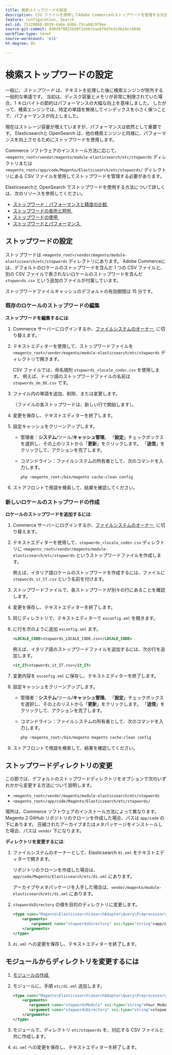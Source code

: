 ```yaml
---
title: 検索ストップワードの設定
description: CSV ファイルを使用してAdobe Commerceのストップワードを管理する方法を説明します。
feature: Configuration, Search
exl-id: 75320868-9939-4a6e-8dbb-73ca68c9f0ee
source-git-commit: 8d0d8f9822b88f2dd8cbae8f6d7e3cdb14cc4848
workflow-type: tm+mt
source-wordcount: '616'
ht-degree: 0%

---
```


# 検索ストップワードの設定

一般に、_ストップワード_ は、テキストを処理した後に検索エンジンが除外する一般的な単語です。 当初は、ディスク容量とメモリが非常に制限されていた場合、1 キロバイトの節約はパフォーマンスの大幅な向上を意味しました。 したがって、検索エンジンでは、特定の単語を無視してインデックスを小さく保つことで、パフォーマンスが向上しました。

現在はストレージ容量が増えていますが、パフォーマンスは依然として重要です。 Elasticsearchと OpenSearch は、他の検索エンジンと同様に、パフォーマンスを向上させるためにストップワードを使用します。

Commerce ソフトウェアのインストール方法に応じて、`<magento_root>/vendor/magento/module-elasticsearch/etc/stopwords` ディレクトリまたは `<magento_root>/app/code/Magento/Elasticsearch/etc/stopwords/` ディレクトリにある CSV ファイルを使用してストップワードを管理する必要があります。

Elasticsearchと OpenSearch でストップワードを使用する方法について詳しくは、次のリソースを参照してください。

- [&#x200B; ストップワード：パフォーマンスと精度の比較 &#x200B;](https://www.elastic.co/guide/en/elasticsearch/guide/current/stopwords.html)
- [&#x200B; ストップワードの長所と短所 &#x200B;](https://www.elastic.co/guide/en/elasticsearch/guide/current/pros-cons-stopwords.html)
- [&#x200B; ストップワードの使用 &#x200B;](https://www.elastic.co/guide/en/elasticsearch/guide/current/using-stopwords.html)
- [&#x200B; ストップワードとパフォーマンス &#x200B;](https://www.elastic.co/guide/en/elasticsearch/guide/current/stopwords-performance.html)

## ストップワードの設定

ストップワードは `<magento_root>/vendor/magento/module-elasticsearch/etc/stopwords` ディレクトリにあります。 Adobe Commerceには、デフォルトのロケールのストップワードを含んだ 1 つの CSV ファイルと、別の CSV ファイルで表されないロケールのストップワードを含んだ `stopwords.csv` という追加のファイルが付属しています。

ストップワードファイルキャッシュのデフォルトの有効期間は 15 分です。

### 既存のロケールのストップワードの編集

**ストップワードを編集するには**:

1. Commerce サーバーにログインするか、[&#x200B; ファイルシステムのオーナー &#x200B;](../../installation/prerequisites/file-system/overview.md) に切り替えます。
1. テキストエディターを使用して、ストップワードファイルを `<magento_root>/vendor/magento/module-elasticsearch/etc/stopwords` ディレクトリで開きます。

   CSV ファイルでは、命名規則 `stopwords_<locale_code>.csv` を使用します。 例えば、ドイツ語のストップワードファイルの名前は `stopwords_de_DE.csv` です。

1. ファイル内の単語を追加、削除、または変更します。

   （ファイルの各ストップワードは、新しい行で開始します）。

1. 変更を保存し、テキストエディターを終了します。
1. 設定キャッシュをクリーンアップします。

   - 管理者：**システム**/ツール/**キャッシュ管理**。 「**設定**」チェックボックスを選択し、その上のリストから「**更新**」をクリックします。 「**送信**」をクリックして、アクションを完了します。

   - コマンドライン：ファイルシステムの所有者として、次のコマンドを入力します。

     ```bash
     php <magento_root>/bin/magento cache:clean config
     ```

1. ストアフロントで用語を検索して、結果を確認してください。

### 新しいロケールのストップワードの作成

**ロケールのストップワードを追加するには**:

1. Commerce サーバーにログインするか、[&#x200B; ファイルシステムのオーナー &#x200B;](../../installation/prerequisites/file-system/overview.md) に切り替えます。

1. テキストエディターを使用して、`stopwords_<locale_code>.csv` ディレクトリに `<magento_root>/vendor/magento/module-elasticsearch/etc/stopwords` というストップワードファイルを作成します。

   例えば、イタリア語ロケールのストップワードを作成するには、ファイルに `stopwords_it_IT.csv` という名前を付けます。

1. ストップワードファイルで、各ストップワードが別々の行にあることを確認します。
1. 変更を保存し、テキストエディターを終了します。
1. 同じディレクトリで、テキストエディターで `esconfig.xml` を開きます。
1. に行を次のように追加 `esconfig.xml` ます。

   ```xml
   <LOCALE_CODE>stopwords_LOCALE_CODE.csv</LOCALE_CODE>
   ```

   例えば、イタリア語のストップワードファイルを追加するには、次の行を追加します。

   ```xml
   <it_IT>stopwords_it_IT.csv</it_IT>
   ```

1. 変更内容を `esconfig.xml` に保存し、テキストエディターを終了します。
1. 設定キャッシュをクリーンアップします。

   - 管理者：**システム**/ツール/**キャッシュ管理**。 「**設定**」チェックボックスを選択し、その上のリストから「**更新**」をクリックします。 「**送信**」をクリックして、アクションを完了します。

   - コマンドライン：ファイルシステムの所有者として、次のコマンドを入力します。

     ```bash
     php <magento_root>/bin/magento magento cache:clean config
     ```

1. ストアフロントで用語を検索して、結果を確認してください。

## ストップワードディレクトリの変更

この節では、デフォルトのストップワードディレクトリをオプションで次のいずれかから変更する方法について説明します。

- `<magento_root>/vendor/magento/module-elasticsearch/etc/stopwords`
- `<magento_root>/app/code/Magento/Elasticsearch/etc/stopwords/`

場所は、Commerce ソフトウェアのインストール方法によって異なります。 Magento 2 GitHub リポジトリのクローンを作成した場合、パスは `app/code` の下にあります。 圧縮されたアーカイブまたはメタパッケージをインストールした場合、パスは `vendor` 下になります。

**ディレクトリを変更するには**:

1. ファイルシステムのオーナーとして、Elasticsearch `di.xml` をテキストエディターで開きます。

   リポジトリのクローンを作成した場合は、`app/code/Magento/Elasticsearch/etc/di.xml` にあります。

   アーカイブやメタパッケージを入手した場合は、`vendor/magento/module-elasticsearch/etc/di.xml` にあります。

1. `stopwordsDirectory` の値を目的のディレクトリに変更します。

   ```xml
   <type name="Magento\Elasticsearch\SearchAdapter\Query\Preprocessor\Stopwords">
       <arguments>
           <argument name="stopwordsDirectory" xsi:type="string">app/code/Magento/Elasticsearch/etc/stopwords</argument>
       </arguments>
   </type>
   ```

1. `di.xml` への変更を保存し、テキストエディターを終了します。

## モジュールからディレクトリを変更するには

1. [&#x200B; モジュールの作成 &#x200B;](https://developer.adobe.com/commerce/php/development/build/component-file-structure/)
1. モジュールに、手順 `etc/di.xml` 追加します。

   ```xml
   <type name="Magento\Elasticsearch\SearchAdapter\Query\Preprocessor\Stopwords">
       <arguments>
          <argument name="stopwordsModule" xsi:type="string">Your_Module</argument>
          <argument name="stopwordsDirectory" xsi:type="string">stopwords</argument>
       </arguments>
   </type>
   ```

1. モジュールで、ディレクトリ `etc/stopwords` を、対応する CSV ファイルと共に作成します。

1. `di.xml` への変更を保存し、テキストエディターを終了します。
